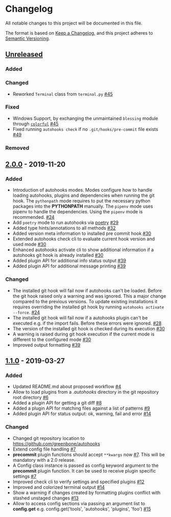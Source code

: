 # Changelog

All notable changes to this project will be documented in this file.

The format is based on [Keep a Changelog](https://keepachangelog.com/en/1.0.0/),
and this project adheres to [Semantic Versioning](https://semver.org/spec/v2.0.0.html).

## [Unreleased]

### Added
### Changed

* Reworked `Terminal` class from `terminal.py` [#45](https://github.com/greenbone/autohooks/pull/45)

### Fixed

* Windows Support, by exchanging the unmaintained `blessing` module through
  [`colorful`](https://github.com/timofurrer/colorful)
  [#45](https://github.com/greenbone/autohooks/pull/45)
* Fixed running `autohooks check` if no `.git/hooks/pre-commit` file exists
  [#49](https://github.com/greenbone/autohooks/pull/49)

### Removed

[Unreleased]: https://github.com/greenbone/autohooks/compare/v2.0.0...master

## [2.0.0] - 2019-11-20

### Added

* Introduction of autohooks modes. Modes configure how to handle loading
  autohooks, plugins and dependencies when running the git hook. The
  `pythonpath` mode requires to put the necessary python packages into the
  **PYTHONPATH** manually. The `pipenv` mode uses pipenv to handle the
  dependencies. Using the `pipenv` mode is recommended.
  [#24](https://github.com/greenbone/autohooks/pull/24)
* Add `poetry` mode to run autohooks via [poetry](https://poetry.eustace.io/)
  [#29](https://github.com/greenbone/autohooks/pull/29)
* Added type hints/annotations to all methods [#32](https://github.com/greenbone/autohooks/pull/32)
* Added version meta information to installed pre commit hook
  [#30](https://github.com/greenbone/autohooks/pull/30)
* Extended autohooks check cli to evaluate current hook version and used mode
  [#30](https://github.com/greenbone/autohooks/pull/30)
* Enhanced autohooks activate cli to show additional information if a autohooks
  git hook is already installed
  [#30](https://github.com/greenbone/autohooks/pull/30)
* Added plugin API for additional info status output
  [#39](https://github.com/greenbone/autohooks/pull/39)
* Added plugin API for additional message printing
  [#39](https://github.com/greenbone/autohooks/pull/39)

### Changed

* The installed git hook will fail now if autohooks can't be loaded. Before the
  git hook raised only a warning and was ignored. This a major change compared
  to the previous versions. To update existing installations it requires
  overriding the installed git hook by running `autohooks activate --force`.
  [#24](https://github.com/greenbone/autohooks/pull/24)
* The installed git hook will fail now if a autohooks plugin can't be executed
  e.g. if the import fails. Before these errors were ignored.
  [#28](https://github.com/greenbone/autohooks/pull/28)
* The version of the installed git hook is checked during its execution
  [#30](https://github.com/greenbone/autohooks/pull/30)
* A warning is raised during git hook execution if the current mode is different
  to the configured mode [#30](https://github.com/greenbone/autohooks/pull/30)
* Improved output formatting [#39](https://github.com/greenbone/autohooks/pull/39)

[2.0.0]: https://github.com/greenbone/autohooks/compare/v1.1.0...v2.0.0

## [1.1.0] - 2019-03-27

### Added

* Updated README.md about proposed workflow
  [#4](https://github.com/greenbone/autohooks/pull/4)
* Allow to load plugins from a *.autohooks* directory in the git repository root
  directory [#6](https://github.com/greenbone/autohooks/pull/6)
* Added a plugin API for getting a git diff
  [#8](https://github.com/greenbone/autohooks/pull/8)
* Added a plugin API for matching files against a list of patterns
  [#9](https://github.com/greenbone/autohooks/pull/9)
* Added plugin API for status output: ok, warning, fail and error
  [#14](https://github.com/greenbone/autohooks/pull/14)

### Changed

* Changed git repository location to https://github.com/greenbone/autohooks
* Extend config file handling [#7](https://github.com/greenbone/autohooks/pull/7)
* **precommit** plugin functions should accept `**kwargs` now
  [#7](https://github.com/greenbone/autohooks/pull/7). This will be mandatory
  with a 2.0 release.
* A Config class instance is passed as config keyword argument to the
  **precommit** plugin function. It can be used to receive plugin specific
  settings [#7](https://github.com/greenbone/autohooks/pull/7)
* Improved check cli to verify settings and specified plugins
  [#12](https://github.com/greenbone/autohooks/pull/12)
* Improved and colorized terminal output [#14](https://github.com/greenbone/autohooks/pull/14)
* Show a warning if changes created by formatting plugins conflict with stashed
  unstaged changes [#13](https://github.com/greenbone/autohooks/pull/13)
* Allow to access config sections via passing an argument list to **config.get**
  e.g. config.get('tools', 'autohooks', 'plugins', 'foo')
  [#15](https://github.com/greenbone/autohooks/pull/15)


[1.1.0]: https://github.com/greenbone/autohooks/compare/v1.0.0...v1.1.0

